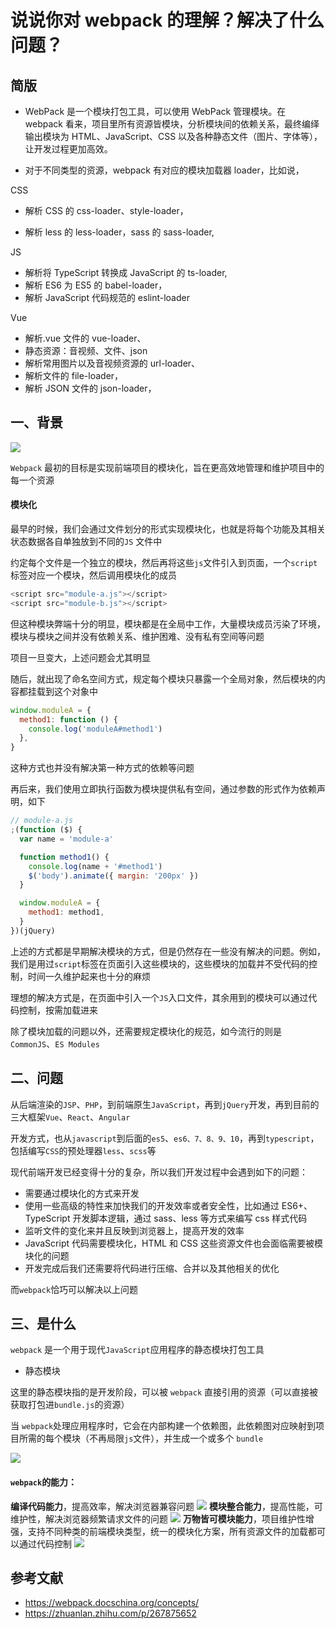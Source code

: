 # 说说你对 webpack 的理解？解决了什么问题？

## 简版

+   WebPack 是一个模块打包工具，可以使用 WebPack 管理模块。在 webpack 看来，项目里所有资源皆模块，分析模块间的依赖关系，最终编绎输出模块为 HTML、JavaScript、CSS 以及各种静态文件（图片、字体等），让开发过程更加高效。
    
+   对于不同类型的资源，webpack 有对应的模块加载器 loader，比如说，
    

CSS

+   解析 CSS 的 css-loader、style-loader，
    
+   解析 less 的 less-loader，sass 的 sass-loader,
    

JS

+   解析将 TypeScript 转换成 JavaScript 的 ts-loader,
+   解析 ES6 为 ES5 的 babel-loader，
+   解析 JavaScript 代码规范的 eslint-loader

Vue

+   解析.vue 文件的 vue-loader、
+   静态资源：音视频、文件、json
+   解析常用图片以及音视频资源的 url-loader、
+   解析文件的 file-loader，
+   解析 JSON 文件的 json-loader，

## 一、背景

![](https://static.vue-js.com/898ed570-a578-11eb-85f6-6fac77c0c9b3.png)

`Webpack` 最初的目标是实现前端项目的模块化，旨在更高效地管理和维护项目中的每一个资源

#### 模块化

最早的时候，我们会通过文件划分的形式实现模块化，也就是将每个功能及其相关状态数据各自单独放到不同的`JS` 文件中

约定每个文件是一个独立的模块，然后再将这些`js`文件引入到页面，一个`script`标签对应一个模块，然后调用模块化的成员

```js
<script src="module-a.js"></script>
<script src="module-b.js"></script>
```

但这种模块弊端十分的明显，模块都是在全局中工作，大量模块成员污染了环境，模块与模块之间并没有依赖关系、维护困难、没有私有空间等问题

项目一旦变大，上述问题会尤其明显

随后，就出现了命名空间方式，规定每个模块只暴露一个全局对象，然后模块的内容都挂载到这个对象中

```js
window.moduleA = {
  method1: function () {
    console.log('moduleA#method1')
  },
}
```

这种方式也并没有解决第一种方式的依赖等问题

再后来，我们使用立即执行函数为模块提供私有空间，通过参数的形式作为依赖声明，如下

```js
// module-a.js
;(function ($) {
  var name = 'module-a'

  function method1() {
    console.log(name + '#method1')
    $('body').animate({ margin: '200px' })
  }

  window.moduleA = {
    method1: method1,
  }
})(jQuery)
```

上述的方式都是早期解决模块的方式，但是仍然存在一些没有解决的问题。例如，我们是用过`script`标签在页面引入这些模块的，这些模块的加载并不受代码的控制，时间一久维护起来也十分的麻烦

理想的解决方式是，在页面中引入一个`JS`入口文件，其余用到的模块可以通过代码控制，按需加载进来

除了模块加载的问题以外，还需要规定模块化的规范，如今流行的则是`CommonJS`、`ES Modules`

## 二、问题

从后端渲染的`JSP`、`PHP`，到前端原生`JavaScript`，再到`jQuery`开发，再到目前的三大框架`Vue`、`React`、`Angular`

开发方式，也从`javascript`到后面的`es5`、`es6、7、8、9、10`，再到`typescript`，包括编写`CSS`的预处理器`less`、`scss`等

现代前端开发已经变得十分的复杂，所以我们开发过程中会遇到如下的问题：

+   需要通过模块化的方式来开发
+   使用一些高级的特性来加快我们的开发效率或者安全性，比如通过 ES6+、TypeScript 开发脚本逻辑，通过 sass、less 等方式来编写 css 样式代码
+   监听文件的变化来并且反映到浏览器上，提高开发的效率
+   JavaScript 代码需要模块化，HTML 和 CSS 这些资源文件也会面临需要被模块化的问题
+   开发完成后我们还需要将代码进行压缩、合并以及其他相关的优化

而`webpack`恰巧可以解决以上问题

## 三、是什么

`webpack` 是一个用于现代`JavaScript`应用程序的静态模块打包工具

+   静态模块

这里的静态模块指的是开发阶段，可以被 `webpack` 直接引用的资源（可以直接被获取打包进`bundle.js`的资源）

当 `webpack`处理应用程序时，它会在内部构建一个依赖图，此依赖图对应映射到项目所需的每个模块（不再局限`js`文件），并生成一个或多个 `bundle`

![](https://static.vue-js.com/9ce194a0-a578-11eb-85f6-6fac77c0c9b3.png)

#### `webpack`的能力：

**编译代码能力**，提高效率，解决浏览器兼容问题 ![](https://static.vue-js.com/c5c2d360-a592-11eb-ab90-d9ae814b240d.png) **模块整合能力**，提高性能，可维护性，解决浏览器频繁请求文件的问题 ![](https://static.vue-js.com/d306d260-a592-11eb-ab90-d9ae814b240d.png) **万物皆可模块能力**，项目维护性增强，支持不同种类的前端模块类型，统一的模块化方案，所有资源文件的加载都可以通过代码控制 ![](https://static.vue-js.com/e3c5a040-a592-11eb-ab90-d9ae814b240d.png)

## 参考文献

+   https://webpack.docschina.org/concepts/
+   https://zhuanlan.zhihu.com/p/267875652